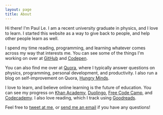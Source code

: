 ```yaml
---
layout: page
title: About
---
```


Hi there! I'm Paul Le. I am a recent university graduate in physics, and I love to learn. I started this website as a way to give back to people, and help other people learn as well.

I spend my time reading, programming, and learning whatever comes across my way that interests me. You can see some of the things I'm working on over at <a href="https://github.com/LeNPaul">GitHub</a> and <a href="http://codepen.io/LeNPaul/">Codepen</a>.

You can also find me over at <a href="https://www.quora.com/profile/Paul-Le-2">Quora</a>, where I typically answer questions on physics, programming, personal development, and productivity. I also run a blog on self-improvement on Quora, <a href="https://hungryminds.quora.com/">Hungry Minds</a>.

I love to learn, and believe online learning is the future of education. You can see my progress on <a href="https://www.khanacademy.org/profile/LeNPaul/">Khan Academy</a>, <a href="https://www.duolingo.com/LeNPaul">Duolingo</a>, <a href="https://www.freecodecamp.com/lenpaul">Free Code Camp</a>, and <a href="https://www.codecademy.com/LeNPaul">Codecademy</a>. I also love reading, which I track using <a href="https://www.goodreads.com/user/show/54220411-paul-le">Goodreads</a>.

Feel free to <a href="https://twitter.com/paululele">tweet at me</a>, or <a href="mailto:l.nguyen.paul@gmail.com">send me an email</a> if you have any questions!

<!--<ul style="display: inline;">
  <a href="mailto:l.nguyen.paul@gmail.com"><i class="fa fa-envelope" aria-hidden="true" style="padding:10px;"></i></a>
  <a href="https://twitter.com/paululele"><i class="fa fa-twitter" aria-hidden="true" style="padding:10px;"></i></a>
  <a href="https://instagram.com/paululele"><i class="fa fa-instagram" aria-hidden="true" style="padding:10px;"></i></a>
  <a href="https://linkedin.com/in/lenpaul"><i class="fa fa-linkedin" aria-hidden="true" style="padding:10px;"></i></a>
  <a href="https://github.com/lenpaul"><i class="fa fa-github" aria-hidden="true" style="padding:10px;"></i></a>
  <a href="https://www.facebook.com/Le.Paul.94"><i class="fa fa-facebook" aria-hidden="true" style="padding:10px;"></i></a>
  <a href="#"><i class="fa fa-pinterest" aria-hidden="true" style="padding:10px;"></i></a>
  <a href="#"><i class="fa fa-medium" aria-hidden="true" style="padding:10px;"></i></a>
  <a href="#"><i class="fa fa-codepen" aria-hidden="true" style="padding:10px;"></i></a>
</ul>-->
